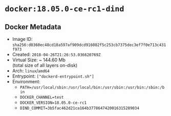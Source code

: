 # `docker:18.05.0-ce-rc1-dind`

## Docker Metadata

- Image ID: `sha256:d0360ec48cd18a597af909dcd916082f5c253cb7375dec3ef7f0e713c431f973`
- Created: `2018-04-26T21:26:53.036620769Z`
- Virtual Size: ~ 144.60 Mb  
  (total size of all layers on-disk)
- Arch: `linux`/`amd64`
- Entrypoint: `["dockerd-entrypoint.sh"]`
- Environment:
  - `PATH=/usr/local/sbin:/usr/local/bin:/usr/sbin:/usr/bin:/sbin:/bin`
  - `DOCKER_CHANNEL=test`
  - `DOCKER_VERSION=18.05.0-ce-rc1`
  - `DIND_COMMIT=3b5fac462d21ca164b3778647420016315289034`

